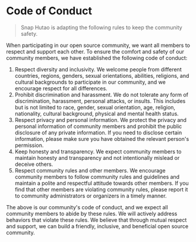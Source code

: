 # Code of Conduct

>  Snap Hutao is adapting the following rules to keep the community safety.

When participating in our open source community, we want all members to respect and support each other. To ensure the comfort and safety of our community members, we have established the following code of conduct:

1. Respect diversity and inclusivity. We welcome people from different countries, regions, genders, sexual orientations, abilities, religions, and cultural backgrounds to participate in our community, and we encourage respect for all differences.
2. Prohibit discrimination and harassment. We do not tolerate any form of discrimination, harassment, personal attacks, or insults. This includes but is not limited to race, gender, sexual orientation, age, religion, nationality, cultural background, physical and mental health status.
3. Respect privacy and personal information. We protect the privacy and personal information of community members and prohibit the public disclosure of any private information. If you need to disclose certain information, please make sure you have obtained the relevant person's permission.
4. Keep honesty and transparency. We expect community members to maintain honesty and transparency and not intentionally mislead or deceive others.
5. Respect community rules and other members. We encourage community members to follow community rules and guidelines and maintain a polite and respectful attitude towards other members. If you find that other members are violating community rules, please report it to community administrators or organizers in a timely manner.

The above is our community's code of conduct, and we expect all community members to abide by these rules. We will actively address behaviors that violate these rules. We believe that through mutual respect and support, we can build a friendly, inclusive, and beneficial open source community.